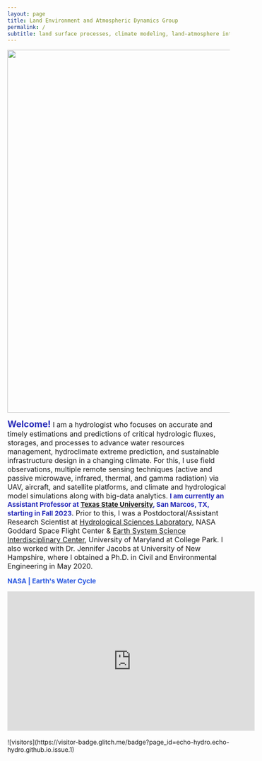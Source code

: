 ```yaml
---
layout: page
title: Land Environment and Atmospheric Dynamics Group
permalink: /
subtitle: land surface processes, climate modeling, land-atmosphere interaction, hydroclimatology, hydrometeorology
---
```


<img src="img/hydrology.jpg" width="820" align="center"/>

<b><span style="font-size: 20px !important; color: #2a2eba;">Welcome! </span></b> <span style="font-size: 16px !important;"> I am a hydrologist who focuses on accurate and timely estimations and predictions of critical hydrologic fluxes, storages, and processes to advance water resources management, hydroclimate extreme prediction, and sustainable infrastructure design in a changing climate. For this, I use field observations, multiple remote sensing techniques (active and passive microwave, infrared, thermal, and gamma radiation) via UAV, aircraft, and satellite platforms, and climate and hydrological model simulations along with big-data analytics. 
<b><span style="font-size: 15px !important; color: #2a2eba;">I am currently an Assistant Professor at <a href="https://www.txst.edu/">Texas State University</a>, San Marcos, TX, starting in Fall 2023</span></b>. Prior to this, I was a Postdoctoral/Assistant Research Scientist at <a href="https://science.gsfc.nasa.gov/earth/hydrology/">Hydrological Sciences Laboratory</a>, NASA Goddard Space Flight Center & <a href="http://essic.umd.edu/joom2/">Earth System Science Interdisciplinary Center</a>, University of Maryland at College Park. I also worked with Dr. Jennifer Jacobs at University of New Hampshire, where I obtained a Ph.D. in Civil and Environmental Engineering in May 2020. </span>  

<span style="font-size: 15px !important; color: #2A58E1;"><b> NASA | Earth's Water Cycle </b></span>
<br>
<center><iframe width="560" height="315" src="https://youtu.be/oaDkph9yQBs?si=MDmkGUu6tNR1oomK" frameborder="0" allow="accelerometer; autoplay; encrypted-media; gyroscope; picture-in-picture" allowfullscreen></iframe></center>

<br>
![visitors](https://visitor-badge.glitch.me/badge?page_id=echo-hydro.echo-hydro.github.io.issue.1)
